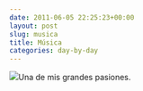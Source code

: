 ```yaml
---
date: 2011-06-05 22:25:23+00:00
layout: post
slug: musica
title: Música
categories: day-by-day
---
```


[![](http://blog.migueljulian.com/wp-content/uploads/DSCN1065.jpg)](http://blog.migueljulian.com/wp-content/uploads/DSCN1065.jpg)Una de mis grandes pasiones.

